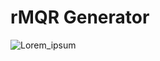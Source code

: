 # rMQR Generator

![Lorem_ipsum](https://user-images.githubusercontent.com/14174940/171996025-833fca59-749f-4cf3-bce8-7b9d0f1352a4.png)
